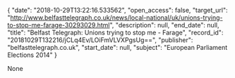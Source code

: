 {
  "date": "2018-10-29T13:22:16.533562", 
  "open_access": false, 
  "target_url": "http://www.belfasttelegraph.co.uk/news/local-national/uk/unions-trying-to-stop-me-farage-30293029.html", 
  "description": null, 
  "end_date": null, 
  "title": "Belfast Telegraph: Unions trying to stop me - Farage", 
  "record_id": "20181029T132216/jCLq4Ev/LOiFmVLVXPgsUg==", 
  "publisher": "belfasttelegraph.co.uk", 
  "start_date": null, 
  "subject": "European Parliament Elections 2014"
}

None